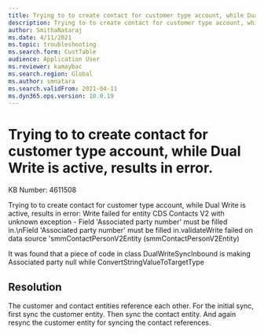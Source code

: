 ```yaml
---
title: Trying to to create contact for customer type account, while Dual Write is active, results in error.
description: Trying to to create contact for customer type account, while Dual Write is active, results in error.
author: SmithaNataraj
ms.date: 4/11/2021
ms.topic: troubleshooting
ms.search.form: CustTable
audience: Application User
ms.reviewer: kamaybac
ms.search.region: Global
ms.author: smnatara
ms.search.validFrom: 2021-04-11
ms.dyn365.ops.version: 10.0.19
---
```


# Trying to to create contact for customer type account, while Dual Write is active, results in error.

KB Number: 4611508

Trying to to create contact for customer type account, while Dual Write is active, results in error:
Write failed for entity CDS Contacts V2 with unknown exception - Field 'Associated party number' must be filled in.\nField 'Associated party number' must be filled in.validateWrite failed on data source 'smmContactPersonV2Entity (smmContactPersonV2Entity)

It was found that a piece of code in class DualWriteSyncInbound is making Associated party null while ConvertStringValueToTargetType


## Resolution
The customer and contact entities reference each other. For the initial sync, first sync the customer entity. Then sync the contact entity. And again resync the customer entity for syncing the contact references.


